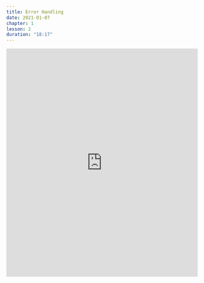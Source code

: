 ```yaml
---
title: Error Handling
date: 2021-01-07
chapter: 1
lesson: 2
duration: "18:17"
---
```


<iframe width="100%" height="600" src="https://www.youtube.com/embed/mrVzNVNXaX8" title="YouTube video player" frameborder="0" allow="accelerometer; autoplay; clipboard-write; encrypted-media; gyroscope; picture-in-picture" allowfullscreen></iframe>